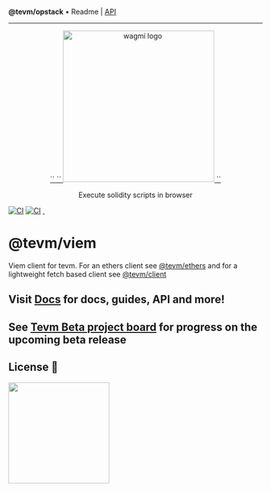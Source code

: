 **@tevm/opstack** • Readme \| [API](globals.md)

***

<p align="center">
  <a href="https://tevm.sh/">
    `<picture>`
      `<source media="(prefers-color-scheme: dark)" srcset="https://user-images.githubusercontent.com/35039927/218812217-92f0f784-cb85-43b9-9ca6-e2b9effd9eb2.png">`
      <img alt="wagmi logo" src="https://user-images.githubusercontent.com/35039927/218812217-92f0f784-cb85-43b9-9ca6-e2b9effd9eb2.png" width="auto" height="300">
    `</picture>`
  </a>
</p>

<p align="center">
  Execute solidity scripts in browser
<p>

[![CI](https://github.com/evmts/tevm-monorepo/actions/workflows/e2e.yml/badge.svg)](https://github.com/evmts/tevm-monorepo/actions/workflows/e2e.yml)
[![CI](https://github.com/evmts/tevm-monorepo/actions/workflows/unit.yml/badge.svg)](https://github.com/evmts/tevm-monorepo/actions/workflows/unit.yml)
<a href="https://www.npmjs.com/package/@tevm/viem" target="\_parent">
<img alt="" src="https://img.shields.io/npm/dm/@tevm/viem.svg" />
</a>
<a href="https://bundlephobia.com/package/@tevm/viem@latest" target="\_parent">
<img alt="" src="https://badgen.net/bundlephobia/minzip/@tevm/viem" />
</a>

# @tevm/viem

Viem client for tevm. For an ethers client see [@tevm/ethers](../ethers/) and for a lightweight fetch based client see [@tevm/client](../../vm/client/)

## Visit [Docs](https://tevm.sh/) for docs, guides, API and more!

## See [Tevm Beta project board](https://github.com/orgs/tevm/projects/1) for progress on the upcoming beta release

## License 📄

<a href="./LICENSE"><img src="https://user-images.githubusercontent.com/35039927/231030761-66f5ce58-a4e9-4695-b1fe-255b1bceac92.png" width="200" /></a>
